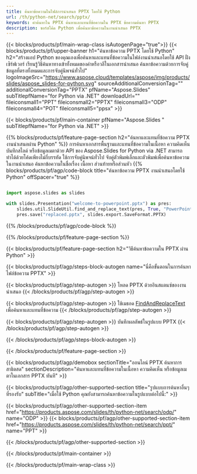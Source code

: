```yaml
---
title: ค้นหาข้อความในไฟล์การนำเสนอ PPTX โดยใช้ Python
url: /th/python-net/search/pptx/
keywords: คำค้นหาใน PPTX ค้นหาและแทนที่ข้อความใน PPTX ข้อความค้นหา PPTX
description: ซอร์สโค้ด Python เพื่อค้นหาข้อความในงานนำเสนอ PPTX
---
```


{{< blocks/products/pf/main-wrap-class isAutogenPage="true">}}
{{< blocks/products/pf/upper-banner h1="ค้นหาข้อความ PPTX โดยใช้ Python" h2="สร้างแอป Python ของคุณเองเพื่อค้นหาและแทนที่ข้อความในไฟล์งานนำเสนอโดยใช้ API ฝั่งเซิร์ฟเวอร์ เรียนรู้วิธีค้นหาทางเข้าทั้งหมดของคำหรือวลีในเอกสารนำเสนอ ค้นหาข้อความด้วยการจับคู่ข้อมูลที่ตรงทั้งหมดและการจับคู่นิพจน์ทั่วไป" logoImageSrc="https://www.aspose.cloud/templates/aspose/img/products/slides/aspose_slides-for-python.svg" sourceAdditionalConversionTag="" additionalConversionTag="PPTX" pfName="Aspose.Slides" subTitlepfName="for Python via .NET" downloadUrl="" fileiconsmall1="PPT" fileiconsmall2="PPTX" fileiconsmall3="ODP" fileiconsmall4="POT" fileiconsmall5="ppsx" >}}

{{< blocks/products/pf/main-container pfName="Aspose.Slides " subTitlepfName="for Python via .NET" >}}

{{% blocks/products/pf/feature-page-section  h2="ค้นหาและแทนที่ข้อความ PPTX งานนำเสนอผ่าน Python" %}}
การค้นหาเอกสารพื้นฐานและแทนที่ข้อความในเนื้อหา ความคิดเห็น บันทึกสไลด์ หรือข้อมูลเมตาด้วย API ของ Aspose.Slides for Python via .NET สามารถทำได้ด้วยโค้ดเพียงไม่กี่บรรทัด ใช้การจับคู่นิพจน์ทั่วไป จับคู่ตัวพิมพ์เล็กและตัวพิมพ์เพื่อค้นหาข้อความในงานนำเสนอ ค้นหาข้อความในชื่อเรื่อง เนื้อหา ส่วนท้ายหรือส่วนหัว
{{% blocks/products/pf/agp/code-block title="ค้นหาข้อความ PPTX งานนำเสนอโดยใช้ Python" offSpacer="true" %}}

```py

import aspose.slides as slides

with slides.Presentation("welcome-to-powerpoint.pptx") as pres:
    slides.util.SlideUtil.find_and_replace_text(pres, True, "PowerPoint", "Aspose.Slides", None)
    pres.save("replaced.pptx", slides.export.SaveFormat.PPTX)
```

{{% /blocks/products/pf/agp/code-block %}}

{{% /blocks/products/pf/feature-page-section %}}

{{< blocks/products/pf/feature-page-section  h2="วิธีค้นหาข้อความใน PPTX ผ่าน Python" >}}

{{< blocks/products/pf/agp/steps-block-autogen name="นี่คือขั้นตอนในการค้นหาไฟล์ข้อความ PPTX" >}}

{{< blocks/products/pf/agp/step-autogen >}}
โหลด PPTX ด้วยอินสแตนซ์ของงานนำเสนอ
{{< /blocks/products/pf/agp/step-autogen >}}

{{< blocks/products/pf/agp/step-autogen >}}
ใช้เมธอด [FindAndReplaceText](https://reference.aspose.com/slides/python-net/aspose.slides.util/slideutil/) เพื่อค้นหาและแทนที่ข้อความ
{{< /blocks/products/pf/agp/step-autogen >}}

{{< blocks/products/pf/agp/step-autogen >}}
บันทึกผลลัพธ์ในรูปแบบ PPTX
{{< /blocks/products/pf/agp/step-autogen >}}

{{< /blocks/products/pf/agp/steps-block-autogen >}}

{{< /blocks/products/pf/feature-page-section >}}

{{< blocks/products/pf/agp/demobox sectionTitle="ออนไลน์ PPTX ค้นหาการสาธิตสด" sectionDescription="ค้นหาและแทนที่ข้อความในเนื้อหา ความคิดเห็น หรือข้อมูลเมตาในเอกสาร PPTX ทันที" >}}

{{< blocks/products/pf/agp/other-supported-section title="รูปแบบการค้นหาอื่นๆ ที่รองรับ" subTitle="เมื่อใช้ Python คุณยังสามารถค้นหาข้อความในรูปแบบต่อไปนี้:" >}}

{{< blocks/products/pf/agp/other-supported-section-item href="https://products.aspose.com/slides/th/python-net/search/odp/" name="ODP" >}}
{{< blocks/products/pf/agp/other-supported-section-item href="https://products.aspose.com/slides/th/python-net/search/ppt/" name="PPT" >}}


{{< /blocks/products/pf/agp/other-supported-section >}}

{{< /blocks/products/pf/main-container >}}
    
{{< /blocks/products/pf/main-wrap-class >}}